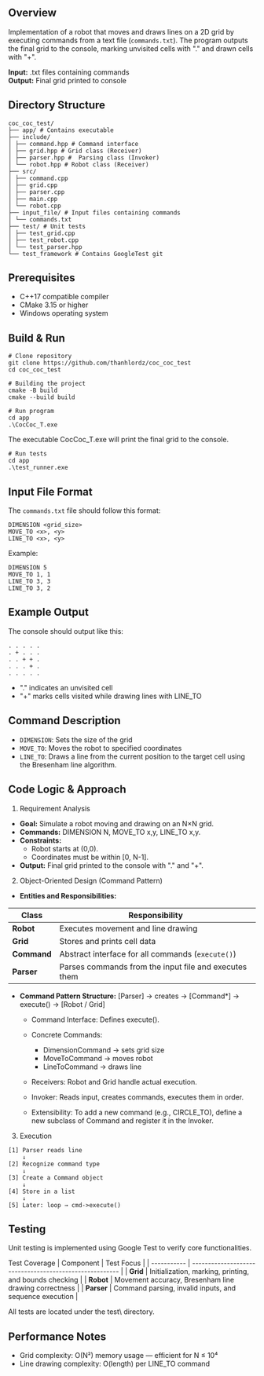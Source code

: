 ## Overview

Implementation of a robot that moves and draws lines on a 2D grid by executing commands from a text file (`commands.txt`). The program outputs the final grid to the console, marking unvisited cells with "." and drawn cells with "+".

**Input:** .txt files containing commands  
**Output:** Final grid printed to console

## Directory Structure

```
coc_coc_test/
├── app/ # Contains executable
├── include/ 
│ ├── command.hpp # Command interface
│ ├── grid.hpp # Grid class (Receiver)
│ ├── parser.hpp #  Parsing class (Invoker)
│ └── robot.hpp # Robot class (Receiver)
├── src/
│ ├── command.cpp 
│ ├── grid.cpp
│ ├── parser.cpp
│ ├── main.cpp
│ └── robot.cpp
├── input_file/ # Input files containing commands
│ └── commands.txt
├── test/ # Unit tests
│ ├── test_grid.cpp 
│ ├── test_robot.cpp 
│ └── test_parser.hpp 
└── test_framework # Contains GoogleTest git
```

## Prerequisites

- C++17 compatible compiler
- CMake 3.15 or higher
- Windows operating system

## Build & Run

```batch
# Clone repository
git clone https://github.com/thanhlordz/coc_coc_test
cd coc_coc_test
```
```batch
# Building the project
cmake -B build
cmake --build build
```

```batch
# Run program
cd app
.\CocCoc_T.exe
```

The executable CocCoc_T.exe will print the final grid to the console.

```batch
# Run tests
cd app
.\test_runner.exe
```

## Input File Format

The `commands.txt` file should follow this format:
```
DIMENSION <grid_size>
MOVE_TO <x>, <y>
LINE_TO <x>, <y>
```

Example:
```
DIMENSION 5
MOVE_TO 1, 1
LINE_TO 3, 3
LINE_TO 3, 2
```
## Example Output

The console should output like this:
```
. . . . .
. + . . .
. . + + .
. . . + .
. . . . .
```
- "." indicates an unvisited cell
- "+" marks cells visited while drawing lines with LINE_TO

## Command Description

- `DIMENSION`: Sets the size of the grid
- `MOVE_TO`: Moves the robot to specified coordinates
- `LINE_TO`: Draws a line from the current position to the target cell using the Bresenham line algorithm.

## Code Logic & Approach

1. Requirement Analysis

- **Goal:** Simulate a robot moving and drawing on an N×N grid.
- **Commands:** DIMENSION N, MOVE_TO x,y, LINE_TO x,y.
- **Constraints:**
    - Robot starts at (0,0).
    - Coordinates must be within [0, N-1].
- **Output:** Final grid printed to the console with "." and "+".

2. Object-Oriented Design (Command Pattern)

- **Entities and Responsibilities:**

| Class       | Responsibility                                        |
| ----------- | ----------------------------------------------------- |
| **Robot**   | Executes movement and line drawing                    |
| **Grid**    | Stores and prints cell data                           |
| **Command** | Abstract interface for all commands (`execute()`)     |
| **Parser**  | Parses commands from the input file and executes them |

- **Command Pattern Structure:**
[Parser] → creates → [Command*] → execute() → [Robot / Grid]

    - Command Interface: Defines execute().

    - Concrete Commands:
        - DimensionCommand → sets grid size
        - MoveToCommand → moves robot
        - LineToCommand → draws line

    - Receivers: Robot and Grid handle actual execution.

    - Invoker: Reads input, creates commands, executes them in order.

    - Extensibility: To add a new command (e.g., CIRCLE_TO), define a new subclass of Command and register it in the Invoker.

3. Execution
```
[1] Parser reads line
    ↓
[2] Recognize command type
    ↓
[3] Create a Command object
    ↓
[4] Store in a list
    ↓
[5] Later: loop → cmd->execute()
```

## Testing

Unit testing is implemented using Google Test to verify core functionalities.

Test Coverage
| Component   | Test Focus                                              |
| ----------- | ------------------------------------------------------- |
| **Grid**    | Initialization, marking, printing, and bounds checking  |
| **Robot**   | Movement accuracy, Bresenham line drawing correctness   |
| **Parser**  | Command parsing, invalid inputs, and sequence execution |

All tests are located under the test\ directory.

## Performance Notes

- Grid complexity: O(N²) memory usage — efficient for N ≤ 10⁴
- Line drawing complexity: O(length) per LINE_TO command